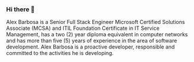 ### Hi there 👋

Alex Barbosa is a Senior Full Stack Engineer Microsoft Certified Solutions
Associate (MCSA) and ITIL Foundation Certificate in IT Service Management, has a
two (2) year diploma equivalent in computer networks and has more than five (5)
years of experience in the area of software development.
Alex Barbosa is a proactive developer, responsible and committed to the
activities he is developing.
